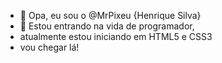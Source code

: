 - 👋 Opa, eu sou o @MrPixeu {Henrique Silva}
- 👀 Estou entrando na vida de programador, 
- atualmente estou iniciando em HTML5 e CSS3
- <foco> vou chegar lá! </foco>

<!---
MrPixeu/MrPixeu is a ✨ special ✨ repository because its `README.md` (this file) appears on your GitHub profile.
You can click the Preview link to take a look at your changes.
--->
